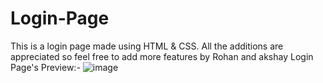 # Login-Page
This is a login page made using HTML &amp; CSS. All the additions are appreciated so feel free to add more features by Rohan and akshay
Login Page's Preview:-
![image](https://user-images.githubusercontent.com/74227860/114276536-a44e9880-9a44-11eb-93fe-617a73b7dc05.png)
